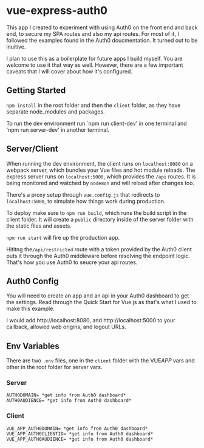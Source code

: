 # vue-express-auth0

This app I created to experiment with using Auth0 on the front end and back end, to secure my SPA routes and also my api routes. For most of it, I followed the examples found in the Auth0 doucmentation. It turned out to be inuitive.

I plan to use this as a boilerplate for future apps I build myself. You are welcome to use it that way as well. However, there are a few important caveats that I will cover about how it's configured.

## Getting Started

`npm install` in the root folder and then the `client` folder, as they have separate node_modules and packages.

To run the dev environment run `npm run client-dev' in one terminal and 'npm run server-dev' in another terminal.

## Server/Client

When running the dev environment, the client runs on `localhost:8080` on a webpack server, which bundles your Vue files and hot module reloads. The express server runs on `localhost:5000`, which provides the `/api` routes. It is being monitored and watched by `nodemon` and will reload after changes too.

There's a proxy setup through `vue.config.js` that redirects to `localhost:5000`, to simulate how things work during production.

To deploy make sure to `npm run build`, which runs the build script in the client folder. It will create a `public` directory inside of the server folder with the static files and assets.

`npm run start` will fire up the production app.

Hititng the`/api/restricted` route with a token provided by the Auth0 client puts it through the Auth0 middleware before resolving the endpoint logic. That's how you use Auth0 to seucre your api routes.

## Auth0 Config

You will need to create an app and an api in your Auth0 dashboard to get the settings. Read through the Quick Start for Vue.js as that's what I used to make this example.

I would add http://localhost:8080, and http://localhost:5000 to your callback, allowed web origins, and logout URLs.

## Env Variables

There are two `.env` files, one in the `client` folder with the VUE*APP* vars and other in the root folder for server vars.

### Server

```
AUTH0DOMAIN= *get info from Auth0 dashboard*
AUTH0AUDIENCE= *get info from Auth0 dashboard*
```

### Client

```
VUE_APP_AUTH0DOMAIN= *get info from Auth0 dashboard*
VUE_APP_AUTH0CLIENTID= *get info from Auth0 dashboard*
VUE_APP_AUTH0AUDIENCE= *get info from Auth0 dashboard*
```

